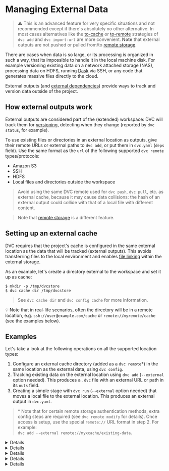 # Managing External Data

> ⚠️ This is an advanced feature for very specific situations and not
> recommended except if there's absolutely no other alternative. In most cases
> alternatives like the
> [to-cache](/doc/command-reference/add#example-transfer-to-the-cache) or
> [to-remote](/doc/command-reference/add#example-transfer-to-remote-storage)
> strategies of `dvc add` and `dvc import-url` are more convenient. **Note**
> that external outputs are not pushed or pulled from/to
> [remote storage](/doc/command-reference/remote).

There are cases when data is so large, or its processing is organized in such a
way, that its impossible to handle it in the local machine disk. For example
versioning existing data on a network attached storage (NAS), processing data on
HDFS, running [Dask](https://dask.org/) via SSH, or any code that generates
massive files directly to the cloud.

External outputs (and
[external dependencies](/doc/user-guide/external-dependencies)) provide ways to
track and version data outside of the <abbr>project</abbr>.

## How external outputs work

External <abbr>outputs</abbr> are considered part of the (extended)
<abbr>workspace</abbr>: DVC will track them for
[versioning](/doc/use-cases/versioning-data-and-model-files), detecting when
they change (reported by `dvc status`, for example).

To use existing files or directories in an external location as outputs, give
their remote URLs or external paths to `dvc add`, or put them in `dvc.yaml`
(`deps` field). Use the same format as the `url` of the following supported
`dvc remote` types/protocols:

- Amazon S3
- SSH
- HDFS
- Local files and directories outside the workspace

> Avoid using the same DVC remote used for `dvc push`, `dvc pull`, etc. as
> external cache, because it may cause data collisions: the hash of an external
> output could collide with that of a local file with different content.

> Note that [remote storage](/doc/command-reference/remote) is a different
> feature.

## Setting up an external cache

DVC requires that the project's <abbr>cache</abbr> is configured in the same
external location as the data that will be tracked (external outputs). This
avoids transferring files to the local environment and enables
[file linking](/doc/user-guide/large-dataset-optimization) within the external
storage.

As an example, let's create a directory external to the workspace and set it up
as cache:

```dvc
$ mkdir -p /tmp/dvcstore
$ dvc cache dir /tmp/dvcstore
```

> See `dvc cache dir` and `dvc config cache` for more information.

💡 Note that in real-life scenarios, often the directory will be in a remote
location, e.g. `ssh://user@example.com/cache` or `remote://myremote/cache` (see
the examples below).

## Examples

Let's take a look at the following operations on all the supported location
types:

1. Configure an external <abbr>cache</abbr> directory (added as a
   `dvc remote`\*) in the same location as the external data, using
   `dvc config`.
2. Tracking existing data on the external location using `dvc add` (`--external`
   option needed). This produces a `.dvc` file with an external URL or path in
   its `outs` field.
3. Creating a simple stage with `dvc run` (`--external` option needed) that
   moves a local file to the external location. This produces an external output
   in `dvc.yaml`.

> \* Note that for certain remote storage authentication methods, extra config
> steps are required (see `dvc remote modify` for details). Once access is
> setup, use the special `remote://` URL format in step 2. For example:  
> `dvc add --external remote://myxcache/existing-data`.

<details>

### Click for Amazon S3

```dvc
$ dvc remote add s3cache s3://mybucket/cache
$ dvc config cache.s3 s3cache

$ dvc add --external s3://mybucket/existing-data

$ dvc run -d data.txt \
          --external \
          -o s3://mybucket/data.txt \
          aws s3 cp data.txt s3://mybucket/data.txt
```

</details>

<details>

### Click for SSH

```dvc
$ dvc remote add sshcache ssh://user@example.com/cache
$ dvc config cache.ssh sshcache

$ dvc add --external ssh://user@example.com/existing-data

$ dvc run -d data.txt \
          --external \
          -o ssh://user@example.com/data.txt \
          scp data.txt user@example.com:/data.txt
```

⚠️ DVC requires both SSH and SFTP access to work with remote SSH locations.
Please check that you are able to connect both ways with tools like `ssh` and
`sftp` (GNU/Linux).

> Note that your server's SFTP root might differ from its physical root (`/`).

</details>

<details>

### Click for HDFS

```dvc
$ dvc remote add hdfscache hdfs://user@example.com/cache
$ dvc config cache.hdfs hdfscache

$ dvc add --external hdfs://user@example.com/existing-data

$ dvc run -d data.txt \
          --external \
          -o hdfs://user@example.com/data.txt \
          hdfs fs -copyFromLocal \
                  data.txt \
                  hdfs://user@example.com/data.txt
```

Note that as long as there is a `hdfs://...` URL for your data, DVC can handle
it. So systems like Hadoop, Hive, and HBase are supported!

</details>

<details>

### Click for WebHDFS

```dvc
$ dvc remote add webhdfscache webhdfs://user@example.com/cache
$ dvc config cache.webhdfs webhdfscache

$ dvc add --external webhdfs://user@example.com/existing-data

$ dvc run -d data.txt \
          --external \
          -o webhdfs://user@example.com/data.txt \
          curl --upload-file data.txt \
              "http://user@example.com:50075/webhdfs/v1/data.txt?op=CREATE"
```

</details>

<details>

### Click for local file system paths

The default <abbr>cache</abbr> is in `.dvc/cache`, so there is no need to set a
custom cache location for local paths outside of your project.

> Except for external data on different storage devices or partitions mounted on
> the same file system (e.g. `/mnt/raid/data`). In that case please setup an
> external cache in that same drive to enable
> [file links](/doc/user-guide/large-dataset-optimization#file-link-types-for-the-dvc-cache)
> and avoid copying data.

```dvc
$ dvc add --external /home/shared/existing-data

$ dvc run -d data.txt \
          --external \
          -o /home/shared/data.txt \
          cp data.txt /home/shared/data.txt
```

</details>
